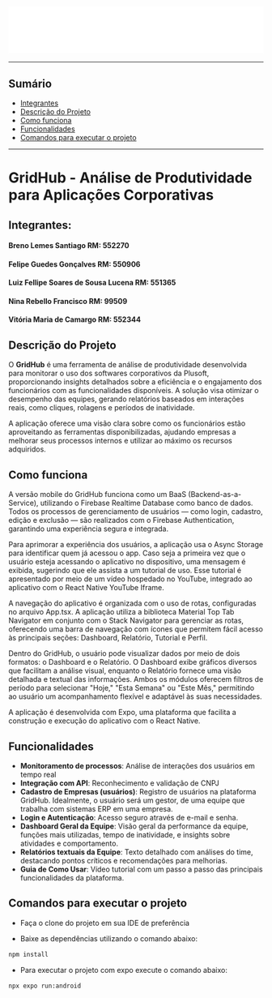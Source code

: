 ![Imagem de Capa](assets/images/GridHubTextLogoWhite.png)

---
## Sumário
- [Integrantes](#integrantes)
- [Descrição do Projeto](#descrição-do-projeto)
- [Como funciona](#como-funciona)
- [Funcionalidades](#funcionalidades)
- [Comandos para executar o projeto](#comandos-para-executar-o-projeto)

---

# GridHub - Análise de Produtividade para Aplicações Corporativas

## Integrantes:
#### Breno Lemes Santiago RM: 552270
#### Felipe Guedes Gonçalves RM: 550906
#### Luiz Fellipe Soares de Sousa Lucena RM: 551365
#### Nina Rebello Francisco RM: 99509
#### Vitória Maria de Camargo RM: 552344

## Descrição do Projeto
O **GridHub** é uma ferramenta de análise de produtividade desenvolvida para monitorar o uso dos softwares corporativos da Plusoft, proporcionando insights detalhados sobre a eficiência e o engajamento dos funcionários com as funcionalidades disponíveis. A solução visa otimizar o desempenho das equipes, gerando relatórios baseados em interações reais, como cliques, rolagens e períodos de inatividade.

A aplicação oferece uma visão clara sobre como os funcionários estão aproveitando as ferramentas disponibilizadas, ajudando empresas a melhorar seus processos internos e utilizar ao máximo os recursos adquiridos.

## Como funciona
A versão mobile do GridHub funciona como um BaaS (Backend-as-a-Service), utilizando o Firebase Realtime Database como banco de dados. Todos os processos de gerenciamento de usuários — como login, cadastro, edição e exclusão — são realizados com o Firebase Authentication, garantindo uma experiência segura e integrada.

Para aprimorar a experiência dos usuários, a aplicação usa o Async Storage para identificar quem já acessou o app. Caso seja a primeira vez que o usuário esteja acessando o aplicativo no dispositivo, uma mensagem é exibida, sugerindo que ele assista a um tutorial de uso. Esse tutorial é apresentado por meio de um vídeo hospedado no YouTube, integrado ao aplicativo com o React Native YouTube Iframe.

A navegação do aplicativo é organizada com o uso de rotas, configuradas no arquivo App.tsx. A aplicação utiliza a biblioteca Material Top Tab Navigator em conjunto com o Stack Navigator para gerenciar as rotas, oferecendo uma barra de navegação com ícones que permitem fácil acesso às principais seções: Dashboard, Relatório, Tutorial e Perfil.

Dentro do GridHub, o usuário pode visualizar dados por meio de dois formatos: o Dashboard e o Relatório. O Dashboard exibe gráficos diversos que facilitam a análise visual, enquanto o Relatório fornece uma visão detalhada e textual das informações. Ambos os módulos oferecem filtros de período para selecionar "Hoje," "Esta Semana" ou "Este Mês," permitindo ao usuário um acompanhamento flexível e adaptável às suas necessidades.

A aplicação é desenvolvida com Expo, uma plataforma que facilita a construção e execução do aplicativo com o React Native.

## Funcionalidades
- **Monitoramento de processos**: Análise de interações dos usuários em tempo real
- **Integração com API**: Reconhecimento e validação de CNPJ
- **Cadastro de Empresas (usuários)**: Registro de usuários na plataforma GridHub. Idealmente, o usuário será um gestor, de uma equipe que trabalha com sistemas ERP em uma empresa.
- **Login e Autenticação**: Acesso seguro através de e-mail e senha.
- **Dashboard Geral da Equipe**: Visão geral da performance da equipe, funções mais utilizadas, tempo de inatividade, e insights sobre atividades e comportamento.
- **Relatórios textuais da Equipe**: Texto detalhado com análises do time, destacando pontos críticos e recomendações para melhorias.
- **Guia de Como Usar**: Vídeo tutorial com um passo a passo das principais funcionalidades da plataforma.


## Comandos para executar o projeto

- Faça o clone do projeto em sua IDE de preferência

- Baixe as dependências utilizando o comando abaixo:


```bash
npm install
```

- Para executar o projeto com expo execute o comando abaixo:

```bash
npx expo run:android
```

